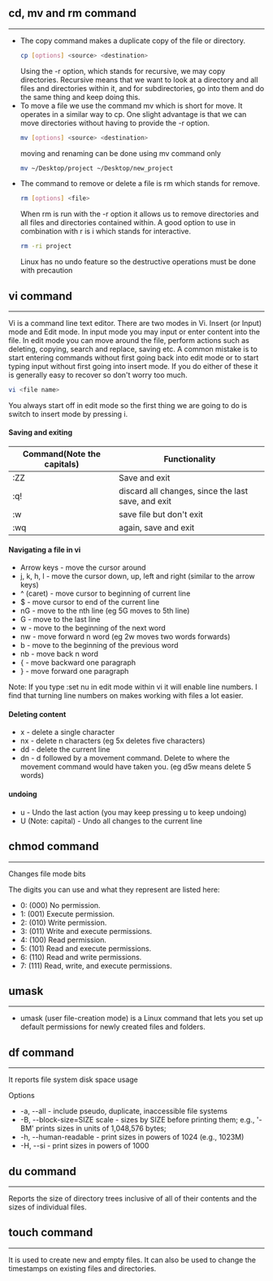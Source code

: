 ## cd, mv and rm command
---
* The copy command makes a duplicate copy of the file or directory.
	```bash
	cp [options] <source> <destination>
	```
	Using the -r option, which stands for recursive, we may copy directories. Recursive means that we want to look at a directory and all files and directories within it, and for subdirectories, go into them and do the same thing and keep doing this.
* To move a file we use the command mv which is short for move. It operates in a similar way to cp. One slight advantage is that we can move directories without having to provide the -r option.
	```bash
	mv [options] <source> <destination>
	```
	moving and renaming can be done using mv command only
	```bash
	mv ~/Desktop/project ~/Desktop/new_project
	```
* The command to remove or delete a file is rm which stands for remove.
	```bash
	rm [options] <file>
	```
	When rm is run with the -r option it allows us to remove directories and all files and directories contained within. A good option to use in combination with r is i which stands for interactive.
	```bash
	rm -ri project
	```
	Linux has no undo feature so the destructive operations must be done with precaution
## vi command
---
Vi is a command line text editor. There are two modes in Vi. Insert (or Input) mode and Edit mode. In input mode you may input or enter content into the file. In edit mode you can move around the file, perform actions such as deleting, copying, search and replace, saving etc. A common mistake is to start entering commands without first going back into edit mode or to start typing input without first going into insert mode. If you do either of these it is generally easy to recover so don't worry too much.
```bash
vi <file name>
```
You always start off in edit mode so the first thing we are going to do is switch to insert mode by pressing i.
#### Saving and exiting
|Command(Note the capitals)| Functionality|
|--------|-------------|
|:ZZ | Save and exit|
|:q!| discard all changes, since the last save, and exit|
|:w|save file but don't exit|
|:wq|again, save and exit|
#### Navigating a file in vi
* Arrow keys - move the cursor around
* j, k, h, l - move the cursor down, up, left and right (similar to the arrow keys)
* ^ (caret) - move cursor to beginning of current line
* $ - move cursor to end of the current line
* nG - move to the nth line (eg 5G moves to 5th line)
* G - move to the last line
* w - move to the beginning of the next word
* nw - move forward n word (eg 2w moves two words forwards)
* b - move to the beginning of the previous word
* nb - move back n word
* { - move backward one paragraph
* } - move forward one paragraph

Note: If you type :set nu in edit mode within vi it will enable line numbers. I find that turning line numbers on makes working with files a lot easier.
#### Deleting content
* x - delete a single character
* nx - delete n characters (eg 5x deletes five characters)
* dd - delete the current line
* dn - d followed by a movement command. Delete to where the movement command would have taken you. (eg d5w means delete 5 words)
#### undoing
* u - Undo the last action (you may keep pressing u to keep undoing)
* U (Note: capital) - Undo all changes to the current line
## chmod command
---
Changes file mode bits

The digits you can use and what they represent are listed here:
* 0: (000) No permission.
* 1: (001) Execute permission.
* 2: (010) Write permission.
* 3: (011) Write and execute permissions.
* 4: (100) Read permission.
* 5: (101) Read and execute permissions.
* 6: (110) Read and write permissions.
* 7: (111) Read, write, and execute permissions.
## umask
---
* umask (user file-creation mode) is a Linux command that lets you set up default permissions for newly created files and folders.
## df command
---
It reports file system disk space usage

Options
* -a, --all - include pseudo, duplicate, inaccessible file systems
* -B, --block-size=SIZE scale - sizes  by SIZE before printing them; e.g., '-BM' prints sizes in units of 1,048,576 bytes;
* -h, --human-readable - print sizes in powers of 1024 (e.g., 1023M)
* -H, --si - print sizes in powers of 1000
## du command
---
Reports the size of directory trees inclusive of all of their contents and the sizes of individual files.
## touch command
---
It is used to create new and empty files. It can also be used to change the timestamps on existing files and directories.